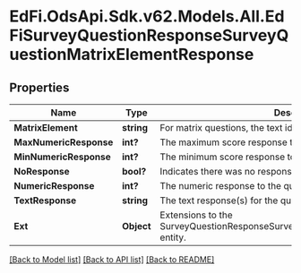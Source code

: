 # EdFi.OdsApi.Sdk.v62.Models.All.EdFiSurveyQuestionResponseSurveyQuestionMatrixElementResponse

## Properties

Name | Type | Description | Notes
------------ | ------------- | ------------- | -------------
**MatrixElement** | **string** | For matrix questions, the text identifying each row of the matrix. | 
**MaxNumericResponse** | **int?** | The maximum score response to the question. | [optional] 
**MinNumericResponse** | **int?** | The minimum score response to the question. | [optional] 
**NoResponse** | **bool?** | Indicates there was no response to the question. | [optional] 
**NumericResponse** | **int?** | The numeric response to the question. | [optional] 
**TextResponse** | **string** | The text response(s) for the question. | [optional] 
**Ext** | **Object** | Extensions to the SurveyQuestionResponseSurveyQuestionMatrixElementResponse entity. | [optional] 

[[Back to Model list]](../README.md#documentation-for-models) [[Back to API list]](../README.md#documentation-for-api-endpoints) [[Back to README]](../README.md)

